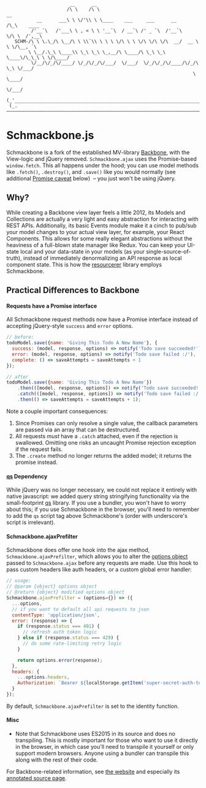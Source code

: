 ```
                       __      __
                      /\ \    /\ \                                   __
           __      ___\ \ \/'\\ \ \____    ___     ___      __      /\_\    ____
         /'__`\   /'___\ \ , < \ \ '__`\  / __`\ /' _ `\  /'__`\    \/\ \  /',__\
   SCHM-/\ \ \.\_/\ \__/\ \ \\`\\ \ \ \ \/\ \ \ \/\ \/\ \/\  __/  __ \ \ \/\__, `\
        \ \__/.\_\ \____\\ \_\ \_\ \_,__/\ \____/\ \_\ \_\ \____\/\_\_\ \ \/\____/
         \/__/\/_/\/____/ \/_/\/_/\/___/  \/___/  \/_/\/_/\/____/\/_/\ \_\ \/___/
                                                                    \ \____/
                                                                     \/___/
 (_'______________________________________________________________________________'_)
 (_.——————————————————————————————————————————————————————————————————————————————._)
```

# Schmackbone.js

Schmackbone is a fork of the established MV-library [Backbone](https://github.com/jashkenas/backbone), with the View-logic and
jQuery removed. `Schmackbone.ajax` uses the Promise-based `window.fetch`. This all happens under the hood; you can use model methods
like `.fetch()`, `.destroy()`, and `.save()` like you would normally (see additional [Promise caveat](#requests-have-a-promise-interface) below)
&nbsp;&ndash;&nbsp;you just won't be using jQuery.

## Why?

While creating a Backbone view layer feels a little 2012, its Models and Collections are actually a very light and easy abstraction
for interacting with REST APIs. Additionally, its basic Events module make it a cinch to pub/sub your model changes to your actual
view layer, for example, your React Components. This allows for some really elegant abstractions without the heaviness of a full-blown
state manager like Redux. You can keep your UI-state local and your data-state in your models (as your single-source-of-truth), instead
of immediately denormalizing an API response as local component state. This is how the [resourcerer](https://github.com/SiftScience/resourcerer)
library employs Schmackbone.

## Practical Differences to Backbone

#### Requests have a Promise interface

All Schmackbone request methods now have a Promise interface instead of accepting jQuery-style `success` and `error` options.

```js
// before:
todoModel.save({name: 'Giving This Todo A New Name'}, {
  success: (model, response, options) => notify('Todo save succeeded!'),
  error: (model, response, options) => notify('Todo save failed :/'),
  complete: () => saveAttempts = saveAttempts + 1
});

// after
todoModel.save({name: 'Giving This Todo A New Name'})
    .then(([model, response, options]) => notify('Todo save succeeded!'))
    .catch(([model, response, options]) => notify('Todo save failed :/'))
    .then(() => saveAttempts = saveAttempts + 1);
```

Note a couple important consequences:

1. Since Promises can only resolve a single value, the callback parameters are passed via an array that can be destructured.
1. All requests _must_ have a `.catch` attached, even if the rejection is swallowed. Omitting one risks an uncaught Promise rejection exception if the request fails.
1. The `.create` method no longer returns the added model; it returns the promise instead.

#### [qs](https://github.com/ljharb/qs) Dependency

While jQuery was no longer necessary, we could not replace it entirely with native javascript: we added query string stringifying
functionality via the small-footprint [qs](https://github.com/ljharb/qs) library. If you use a bundler, you won't have to worry
about this; if you use Schmackbone in the browser, you'll need to remember to add the `qs` script tag above Schmackbone's (order with
underscore's script is irrelevant).

#### Schmackbone.ajaxPrefilter

Schmackbone does offer one hook into the ajax method, `Schmackbone.ajaxPrefilter`, which allows you to alter the
[options object](https://github.com/noahgrant/schmackbone/blob/1e3c385be522ddb0938f1552cef9620dedd4eb0f/schmackbone.js#L1486)
passed to `Schmackbone.ajax` before any requests are made. Use this hook to pass custom headers like auth headers, or a custom
global error handler:

```js
// usage:
// @param {object} options object
// @return {object} modified options object
Schmackbone.ajaxPrefilter = (options={}) => ({
  ...options,
  // if you want to default all api requests to json
  contentType: 'application/json',
  error: (response) => {
    if (response.status === 401) {
      // refresh auth token logic
    } else if (response.status === 429) {
      // do some rate-limiting retry logic
    }

    return options.error(response);
  },
  headers: {
    ...options.headers,
    Authorization: `Bearer ${localStorage.getItem('super-secret-auth-token')}`
  }
});
```

By default, `Schmackbone.ajaxPrefilter` is set to the identity function.

#### Misc

* Note that Schmackbone uses ES2015 in its source and does no transpiling. This is mostly important for those who want
  to use it directly in the browser, in which case you'll need to transpile it yourself or only support modern browsers.
  Anyone using a bundler can transpile this along with the rest of their code.

For Backbone-related information, see [the website](https://backbonejs.org) and especially its [annotated source page](https://backbonejs.org/docs/backbone.html).
